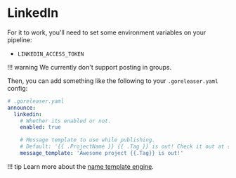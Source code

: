 # LinkedIn

For it to work, you'll need to set some environment variables on your pipeline:

- `LINKEDIN_ACCESS_TOKEN`

!!! warning
    We currently don't support posting in groups.

Then, you can add something like the following to your `.goreleaser.yaml` config:

```yaml
# .goreleaser.yaml
announce:
  linkedin:
    # Whether its enabled or not.
    enabled: true

    # Message template to use while publishing.
    # Default: '{{ .ProjectName }} {{ .Tag }} is out! Check it out at {{ .ReleaseURL }}'
    message_template: 'Awesome project {{.Tag}} is out!'
```

!!! tip
    Learn more about the [name template engine](/customization/templates/).
